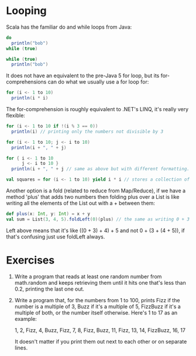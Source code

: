 Looping
=======

Scala has the familiar do and while loops from Java:

```scala
do
  println("bob")
while (true)

while (true)
  println("bob")
```

It does not have an equivalent to the pre-Java 5 for loop, but its for-comprehensions can do what we usually use a for loop for:

```scala
for (i <- 1 to 10)
  println(i * i)
```

The for-comprehension is roughly equivalent to .NET's LINQ, it's really very flexible:

```scala
for (i <- 1 to 10 if !(i % 3 == 0))
  println(i) // printing only the numbers not divisible by 3

for (i <- 1 to 10; j <- i to 10)
  println(i + ", " + j)

for { i <- 1 to 10
      j <- i to 10 }
  println(i + ", " + j // same as above but with different formatting.

val squares = for (i <- 1 to 10) yield i * i // stores a collection of 1, 4, 9, 16, 25.. 100 in the variable squares.
```

Another option is a fold (related to reduce from Map/Reduce), if we have a method 'plus' that adds two numbers then folding plus over a List is like writing all the elements of the List out with a + between them:

```scala
def plus(x: Int, y: Int) = x + y
val sum = List(3, 4, 5).foldLeft(0)(plus) // the same as writing 0 + 3 + 4 + 5
```

Left above means that it's like ((0 + 3) + 4) + 5 and not 0 + (3 + (4 + 5)), if that's confusing just use foldLeft always.

Exercises
=========

1. Write a program that reads at least one random number from math.random and keeps retrieving them until it hits one that's less than 0.2, printing the last one out.

2. Write a program that, for the numbers from 1 to 100, prints Fizz if the number is a multiple of 3, Buzz if it's a multiple of 5, FizzBuzz if it's a multiple of both, or the number itself otherwise.  Here's 1 to 17 as an example:

   1, 2, Fizz, 4, Buzz, Fizz, 7, 8, Fizz, Buzz, 11, Fizz, 13, 14, FizzBuzz, 16, 17

   It doesn't matter if you print them out next to each other or on separate lines.
